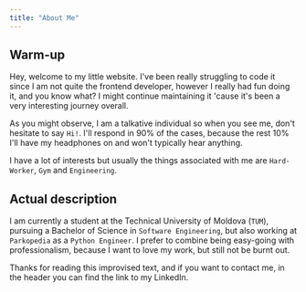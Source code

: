 ```yaml
---
title: "About Me"
---
```


## Warm-up

Hey, welcome to my little website. I've been really struggling to code it since I am not quite the frontend developer, however I really had fun doing it, and you know what? I might continue maintaining it 'cause it's been a very interesting journey overall.

As you might observe, I am a talkative individual so when you see me, don't hesitate to say `Hi!`. I'll respond in 90% of the cases, because the rest 10% I'll have my headphones on and won't typically hear anything.

I have a lot of interests but usually the things associated with me are `Hard-Worker`, `Gym` and `Engineering`.

## Actual description

I am currently a student at the Technical University of Moldova (`TUM`), pursuing a Bachelor of Science in `Software Engineering`, but also working at `Parkopedia` as a `Python Engineer`. I prefer to combine being easy-going with professionalism, because I want to love my work, but still not be burnt out.

Thanks for reading this improvised text, and if you want to contact me, in the header you can find the link to my LinkedIn.
